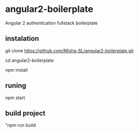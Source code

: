 # angular2-boilerplate
Angular 2 authentication fullstack boilerplate

## instalation
  git clone https://github.com/Misha-SL/angular2-boilerplate.git

cd angular2-boilerplate

  npm install

## runing
  npm start

## build project
  "npm run build
